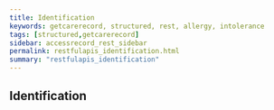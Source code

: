 ```yaml
---
title: Identification
keywords: getcarerecord, structured, rest, allergy, intolerance
tags: [structured,getcarerecord]
sidebar: accessrecord_rest_sidebar
permalink: restfulapis_identification.html
summary: "restfulapis_identification"
---
```


## Identification ##

